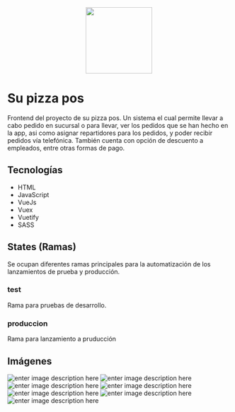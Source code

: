 <center>
<img width="150" src="https://firebasestorage.googleapis.com/v0/b/github-imagenes.appspot.com/o/SuPizzaPos%2Flogo.png?alt=media&token=4e8cf1b9-3ec6-4bc2-be3f-85a4c11912c6"/>
</center>

# Su pizza pos

Frontend del proyecto de su pizza pos. Un sistema el cual permite llevar a cabo pedido en sucursal o para llevar, ver los pedidos que se han hecho en la app, asi como asignar repartidores para los pedidos, y poder recibir pedidos vía telefónica.  También cuenta con opción de descuento a empleados,  entre otras formas de pago.


## Tecnologías

 - HTML
 - JavaScript
 - VueJs
 - Vuex
 - Vuetify
 - SASS

## States (Ramas)
Se ocupan diferentes ramas principales para la automatización de los lanzamientos de prueba y producción.
### test
Rama para pruebas de desarrollo.
### produccion
Rama para lanzamiento a pruducción

## Imágenes
![enter image description here](https://firebasestorage.googleapis.com/v0/b/github-imagenes.appspot.com/o/SuPizzaPos%2F001.png?alt=media&token=f350654f-8b28-4c01-9747-b9ecc4daac4b)
![enter image description here](https://firebasestorage.googleapis.com/v0/b/github-imagenes.appspot.com/o/SuPizzaPos%2F002.png?alt=media&token=c1f42a39-f574-4678-baaf-3d30881c5d51)
![enter image description here](https://firebasestorage.googleapis.com/v0/b/github-imagenes.appspot.com/o/SuPizzaPos%2F003.png?alt=media&token=ed5cca4d-f658-48da-b584-ba2bcefcdd09)
![enter image description here](https://firebasestorage.googleapis.com/v0/b/github-imagenes.appspot.com/o/SuPizzaPos%2F004.png?alt=media&token=65a75499-94c0-4f67-bca1-9f3ea1f19d44)
![enter image description here](https://firebasestorage.googleapis.com/v0/b/github-imagenes.appspot.com/o/SuPizzaPos%2F005.png?alt=media&token=e5c513b0-cfd0-4223-8990-372402b629b1)
![enter image description here](https://firebasestorage.googleapis.com/v0/b/github-imagenes.appspot.com/o/SuPizzaPos%2F006.png?alt=media&token=ba18c06d-0fa7-4527-aa46-5523978e1b50)![enter image description here](https://firebasestorage.googleapis.com/v0/b/github-imagenes.appspot.com/o/SuPizzaPos%2F007.png?alt=media&token=a4b30532-a2b9-43f2-904b-c7eb88dfdd0e)